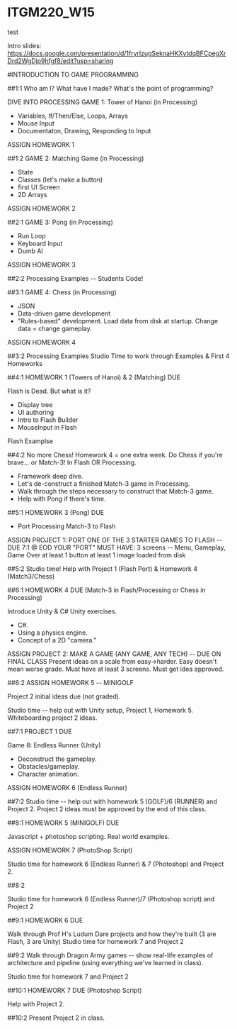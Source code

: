 # ITGM220_W15

test

Intro slides: https://docs.google.com/presentation/d/1fryrlzugSeknaHKXytdqBFCpegXrDrd2WgDjp9hfgf8/edit?usp=sharing





#INTRODUCTION TO GAME PROGRAMMING

##1:1
Who am I? What have I made?
What's the point of programming?

DIVE INTO PROCESSING
GAME 1: Tower of Hanoi (in Processing)
* Variables, If/Then/Else, Loops, Arrays
* Mouse Input
* Documentaton, Drawing, Responding to Input

ASSIGN HOMEWORK 1

##1:2
GAME 2: Matching Game (in Processing)
* State
* Classes (let's make a button)
* first UI Screen
* 2D Arrays

ASSIGN HOMEWORK 2

##2:1
GAME 3: Pong (in Processing)
* Run Loop
* Keyboard Input
* Dumb AI    
  
ASSIGN HOMEWORK 3

##2:2
Processing Examples -- Students Code!


##3:1
GAME 4: Chess (in Processing)
* JSON
* Data-driven game development
* "Rules-based" development. Load data from disk at startup. Change data = change gameplay.

ASSIGN HOMEWORK 4

##3:2
Processing Examples
Studio Time to work through Examples & First 4 Homeworks


##4:1
HOMEWORK 1 (Towers of Hanoi) & 2 (Matching) DUE

Flash is Dead. But what is it? 
* Display tree
* UI authoring
* Intro to Flash Builder
* MouseInput in Flash

Flash Examplse

##4:2
No more Chess! Homework 4 = one extra week. Do Chess if you're brave... or Match-3! In Flash OR Processing.
* Framework deep dive. 
* Let's de-construct a finished Match-3 game in Processing.
* Walk through the steps necessary to construct that Match-3 game.
* Help with Pong if there's time.


##5:1
HOMEWORK 3 (Pong) DUE

* Port Processing Match-3 to Flash

ASSIGN PROJECT 1: PORT ONE OF THE 3 STARTER GAMES TO FLASH -- DUE 7:1 @ EOD
YOUR "PORT" MUST HAVE:
  3 screens -- Menu, Gameplay, Game Over
  at least 1 button
  at least 1 image loaded from disk

##5:2
Studio time! Help with Project 1 (Flash Port) & Homework 4 (Match3/Chess)

##6:1
HOMEWORK 4 DUE (Match-3 in Flash/Processing or Chess in Processing)

Introduce Unity & C#
Unity exercises.

* C#. 
* Using a physics engine. 
* Concept of a 2D "camera."

ASSIGN PROJECT 2: MAKE A GAME (ANY GAME, ANY TECH)  -- DUE ON FINAL CLASS
Present ideas on a scale from easy->harder. Easy doesn't mean worse grade.
Must have at least 3 screens. Must get idea approved.

##6:2
ASSIGN HOMEWORK 5 -- MINIGOLF

Project 2 initial ideas due (not graded).

Studio time -- help out with Unity setup, Project 1, Homework 5. Whiteboarding project 2 ideas.


##7:1 
PROJECT 1 DUE

Game 8: Endless Runner (Unity)
* Deconstruct the gameplay.
* Obstacles/gameplay. 
* Character animation. 

ASSIGN HOMEWORK 6 (Endless Runner)

##7:2
Studio time -- help out with homework 5 (GOLF)/6 (RUNNER) and Project 2.
Project 2 ideas must be approved by the end of this class.

##8:1
HOMEWORK 5 (MINIGOLF) DUE

Javascript + photoshop scripting. Real world examples.

ASSIGN HOMEWORK 7 (PhotoShop Script)

Studio time for homework 6 (Endless Runner) & 7 (Photoshop) and Project 2.


##8:2

Studio time for homework 6 (Endless Runner)/7 (Photoshop script) and Project 2


##9:1
HOMEWORK 6 DUE

Walk through Prof H's Ludum Dare projects and how they're built (3 are Flash, 3 are Unity)
Studio time for homework 7 and Project 2

##9:2
Walk through Dragon Army games -- show real-life examples of architecture and pipeline (using everything we've learned in class).

Studio time for homework 7 and Project 2

##10:1
HOMEWORK 7 DUE (Photoshop Script)

Help with Project 2.


##10:2
Present Project 2 in class.


